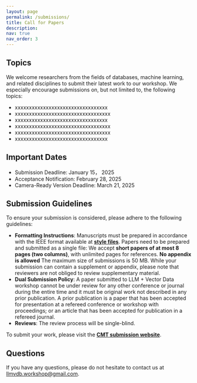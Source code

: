 ```yaml
---
layout: page
permalink: /submissions/
title: Call for Papers
description: 
nav: true
nav_order: 3
---
```

## Topics

We welcome researchers from the fields of databases, machine learning, and related disciplines to submit their latest work to our workshop. We especially encourage submissions on, but not limited to, the following topics:
* xxxxxxxxxxxxxxxxxxxxxxxxxxxxxxxxx
* xxxxxxxxxxxxxxxxxxxxxxxxxxxxxxxxxx
* xxxxxxxxxxxxxxxxxxxxxxxxxxxxxxxxx
* xxxxxxxxxxxxxxxxxxxxxxxxxxxxxxxxxx
* xxxxxxxxxxxxxxxxxxxxxxxxxxxxxxxxxx
* xxxxxxxxxxxxxxxxxxxxxxxxxxxxxxxxx

## Important Dates

*   Submission Deadline: January 15， 2025
*   Acceptance Notification: February 28, 2025
*   Camera-Ready Version Deadline: March 21, 2025 

## Submission Guidelines

To ensure your submission is considered, please adhere to the following guidelines:

* **Formatting Instructions**: Manuscripts must be prepared in accordance with the IEEE format available at **[style files](https://www.ieee.org/conferences_events/conferences/publishing/templates.html)**. Papers need to be prepared and submitted as a single file: We accept **short papers of at most 8 pages (two columns)**, with unlimited pages for references. **No appendix is allowed** The maximum size of submissions is 50 MB. While your submission can contain a supplement or appendix, please note that reviewers are not obliged to review supplementary material.
*   **Dual Submission Policy**: A paper submitted to LLM + Vector Data workshop cannot be under review for any other conference or journal during the entire time and it must be original work not described in any prior publication. A prior publication is a paper that has been accepted for presentation at a refereed conference or workshop with proceedings; or an article that has been accepted for publication in a refereed journal. 
*   **Reviews**: The review process will be single-blind.

To submit your work, please visit the **[CMT submission website]()**.


## Questions

If you have any questions, please do not hesitate to contact us at [llmvdb.workshop@gmail.com](mailto:llmvdb.workshop@gmail.com).
